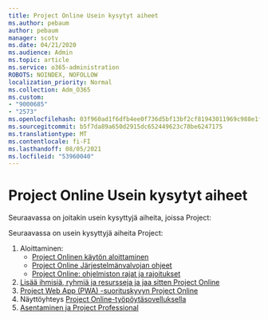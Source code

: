 ```yaml
---
title: Project Online Usein kysytyt aiheet
ms.author: pebaum
author: pebaum
manager: scotv
ms.date: 04/21/2020
ms.audience: Admin
ms.topic: article
ms.service: o365-administration
ROBOTS: NOINDEX, NOFOLLOW
localization_priority: Normal
ms.collection: Adm_O365
ms.custom:
- "9000685"
- "2573"
ms.openlocfilehash: 03f960ad1f6dfb4ee0f736d5bf13bf2cf81943011969c988e1f49e9dfa12ea84
ms.sourcegitcommit: b5f7da89a650d2915dc652449623c78be6247175
ms.translationtype: MT
ms.contentlocale: fi-FI
ms.lasthandoff: 08/05/2021
ms.locfileid: "53960040"
---
```

# <a name="project-online-frequently-requested-topics"></a>Project Online Usein kysytyt aiheet

Seuraavassa on joitakin usein kysyttyjä aiheita, joissa Project:

Seuraavassa on usein kysyttyjä aiheita Project:
1.  Aloittaminen: 
    -   [Project Onlinen käytön aloittaminen](https://docs.microsoft.com/projectonline/get-started-with-project-online) 
    -   [Project Online Järjestelmänvalvojan ohjeet](https://docs.microsoft.com/projectonline/project-online) 
    -   [Project Online: ohjelmiston rajat ja rajoitukset](https://docs.microsoft.com/ProjectOnline/project-online-software-boundaries-and-limits) 
2.  [Lisää ihmisiä, ryhmiä ja resursseja ja jaa sitten Project Online](https://docs.microsoft.com/projectonline/step-2-add-people-to-project-online) 
3.  [Project Web App (PWA) -suorituskyvyn Project Online](https://docs.microsoft.com/projectonline/tune-project-online-performance)
4.  Näyttöyhteys [Project Online-työpöytäsovelluksella](https://docs.microsoft.com/projectonline/connect-to-project-online-with-the-project-online-desktop-client) 
5.  [Asentaminen ja Project Professional](https://support.office.com/article/install-project-7059249b-d9fe-4d61-ab96-5c5bf435f281) 
